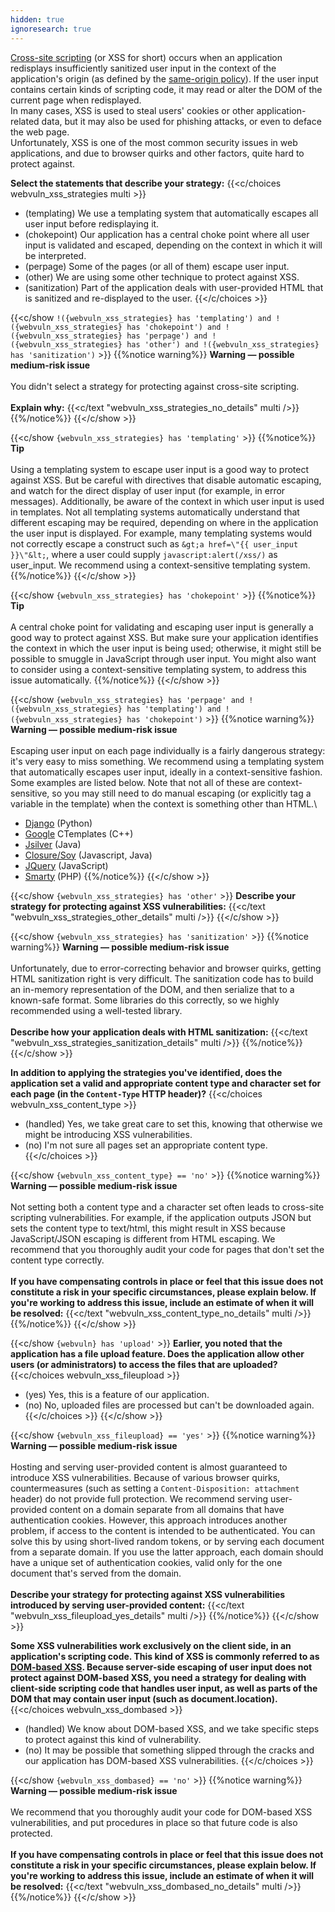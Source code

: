 ```yaml
---
hidden: true
ignoresearch: true
---
```



[Cross-site scripting](https://www.owasp.org/index.php/XSS) (or XSS for short) occurs when an application redisplays insufficiently sanitized user input in the context of the application's origin (as defined by the [same-origin policy](http://code.google.com/p/browsersec/wiki/Part2#Same-origin_policy)). 
If the user input contains certain kinds of scripting code, it may read or alter the DOM of the current page when redisplayed.\
In many cases, XSS is used to steal users' cookies or other application-related data, but it may also be used for phishing attacks, or even to deface the web page. \
Unfortunately, XSS is one of the most common security issues in web applications, and due to browser quirks and other factors, quite hard to protect against. 

**Select the statements that describe your strategy:**
{{<c/choices webvuln_xss_strategies  multi >}}
* (templating) We use a templating system that automatically escapes all user input before redisplaying it.
* (chokepoint) Our application has a central choke point where all user input is validated and escaped, depending on the context in which it will be interpreted.
* (perpage) Some of the pages (or all of them) escape user input.
* (other) We are using some other technique to protect against XSS.
* (sanitization) Part of the application deals with user-provided HTML that is sanitized and re-displayed to the user.
{{</c/choices >}}

{{<c/show `!({webvuln_xss_strategies} has 'templating') and !({webvuln_xss_strategies} has 'chokepoint') and !({webvuln_xss_strategies} has 'perpage') and !({webvuln_xss_strategies} has 'other') and !({webvuln_xss_strategies} has 'sanitization')` >}}
{{%notice warning%}}
**Warning — possible medium-risk issue**\
\
You didn't select a strategy for protecting against cross-site scripting.\
\
**Explain why:**
{{<c/text "webvuln_xss_strategies_no_details" multi />}}
{{%/notice%}}
{{</c/show >}}

{{<c/show `{webvuln_xss_strategies} has 'templating'` >}}
{{%notice%}}
**Tip**\
\
Using a templating system to escape user input is a good way to protect against XSS. But be careful with directives that disable automatic escaping, and watch for the direct display of user input (for example, in error messages). Additionally, be aware of the context in which user input is used in templates. Not all templating systems automatically understand that different escaping may be required, depending on where in the application the user input is displayed. For example, many templating systems would not correctly escape a construct such as `&gt;a href=\"{{ user_input }}\"&lt;`, where a user could supply `javascript:alert(/xss/)` as user_input. We recommend using a context-sensitive templating system.
{{%/notice%}}
{{</c/show >}}

{{<c/show `{webvuln_xss_strategies} has 'chokepoint'` >}}
{{%notice%}}
**Tip**\
\
A central choke point for validating and escaping user input is generally a good way to protect against XSS. But make sure your application identifies the context in which the user input is being used; otherwise, it might still be possible to smuggle in JavaScript through user input. You might also want to consider using a context-sensitive templating system, to address this issue automatically.
{{%/notice%}}
{{</c/show >}}

{{<c/show `{webvuln_xss_strategies} has 'perpage' and !({webvuln_xss_strategies} has 'templating') and !({webvuln_xss_strategies} has 'chokepoint')` >}}
{{%notice warning%}}
**Warning — possible medium-risk issue**\
\
Escaping user input on each page individually is a fairly dangerous strategy: it's very easy to miss something. We recommend using a templating system that automatically escapes user input, ideally in a context-sensitive fashion. Some examples are listed below. Note that not all of these are context-sensitive, so you may still need to do manual escaping (or explicitly tag a variable in the template) when the context is something other than HTML.\
* [Django](https://www.djangoproject.com/) (Python)
* [Google](http://code.google.com/p/ctemplate/?redir=1) CTemplates (C++)
* [Jsilver](http://code.google.com/p/jsilver/) (Java)
* [Closure/Soy](https://developers.google.com/closure/templates/) (Javascript, Java)
* [JQuery](http://jquery.com/) (JavaScript)
* [Smarty](http://www.smarty.net/) (PHP)
{{%/notice%}}
{{</c/show >}}

{{<c/show `{webvuln_xss_strategies} has 'other'` >}}
**Describe your strategy for protecting against XSS vulnerabilities:**
{{<c/text "webvuln_xss_strategies_other_details" multi />}}
{{</c/show >}}

{{<c/show `{webvuln_xss_strategies} has 'sanitization'` >}}
{{%notice warning%}}
**Warning — possible medium-risk issue**\
\
Unfortunately, due to error-correcting behavior and browser quirks, getting HTML sanitization right is very difficult. The sanitization code has to build an in-memory representation of the DOM, and then serialize that to a known-safe format. Some libraries do this correctly, so we highly recommended using a well-tested library.\
\
**Describe how your application deals with HTML sanitization:**
{{<c/text "webvuln_xss_strategies_sanitization_details" multi />}}
{{%/notice%}}
{{</c/show >}}




**In addition to applying the strategies you've identified, does the application set a valid and appropriate content type and character set for each page (in the `Content-Type` HTTP header)?**
{{<c/choices webvuln_xss_content_type >}}
* (handled) Yes, we take great care to set this, knowing that otherwise we might be introducing XSS vulnerabilities.
* (no) I'm not sure all pages set an appropriate content type.
{{</c/choices >}}

{{<c/show `{webvuln_xss_content_type} == 'no'` >}}
{{%notice warning%}}
**Warning — possible medium-risk issue**\
\
Not setting both a content type and a character set often leads to cross-site scripting vulnerabilities. For example, if the application outputs JSON but sets the content type to text/html, this might result in XSS because JavaScript/JSON escaping is different from HTML escaping. We recommend that you thoroughly audit your code for pages that don't set the content type correctly.\
\
**If you have compensating controls in place or feel that this issue does not constitute a risk in your specific circumstances, please explain below. If you're working to address this issue, include an estimate of when it will be resolved:**
{{<c/text "webvuln_xss_content_type_no_details" multi />}}
{{%/notice%}}
{{</c/show >}}

{{<c/show `{webvuln} has 'upload'` >}}
**Earlier, you noted that the application has a file upload feature. Does the application allow other users (or administrators) to access the files that are uploaded?**
{{<c/choices webvuln_xss_fileupload >}}
* (yes) Yes, this is a feature of our application.
* (no) No, uploaded files are processed but can't be downloaded again.
{{</c/choices >}}
{{</c/show >}}

{{<c/show `{webvuln_xss_fileupload} == 'yes'` >}}
{{%notice warning%}}
**Warning — possible medium-risk issue**\
\
Hosting and serving user-provided content is almost guaranteed to introduce XSS vulnerabilities. Because of various browser quirks, countermeasures (such as setting a `Content-Disposition: attachment` header) do not provide full protection. We recommend serving user-provided content on a domain separate from all domains that have authentication cookies. However, this approach introduces another problem, if access to the content is intended to be authenticated. You can solve this by using short-lived random tokens, or by serving each document from a separate domain. If you use the latter approach, each domain should have a unique set of authentication cookies, valid only for the one document that's served from the domain.\
\
**Describe your strategy for protecting against XSS vulnerabilities introduced by serving user-provided content:**
{{<c/text "webvuln_xss_fileupload_yes_details" multi />}}
{{%/notice%}}
{{</c/show >}}





**Some XSS vulnerabilities work exclusively on the client side, in an application's scripting code. This kind of XSS is commonly referred to as [DOM-based XSS](https://www.owasp.org/index.php/DOM_Based_XSS). Because server-side escaping of user input does not protect against DOM-based XSS, you need a strategy for dealing with client-side scripting code that handles user input, as well as parts of the DOM that may contain user input (such as document.location).**
{{<c/choices webvuln_xss_dombased >}}
* (handled) We know about DOM-based XSS, and we take specific steps to protect against this kind of vulnerability.
* (no) It may be possible that something slipped through the cracks and our application has DOM-based XSS vulnerabilities.
{{</c/choices >}}

{{<c/show `{webvuln_xss_dombased} == 'no'` >}}
{{%notice warning%}}
**Warning — possible medium-risk issue**\
\
We recommend that you thoroughly audit your code for DOM-based XSS vulnerabilities, and put procedures in place so that future code is also protected.\
\
**If you have compensating controls in place or feel that this issue does not constitute a risk in your specific circumstances, please explain below. If you're working to address this issue, include an estimate of when it will be resolved:**
{{<c/text "webvuln_xss_dombased_no_details" multi />}}
{{%/notice%}}
{{</c/show >}}

